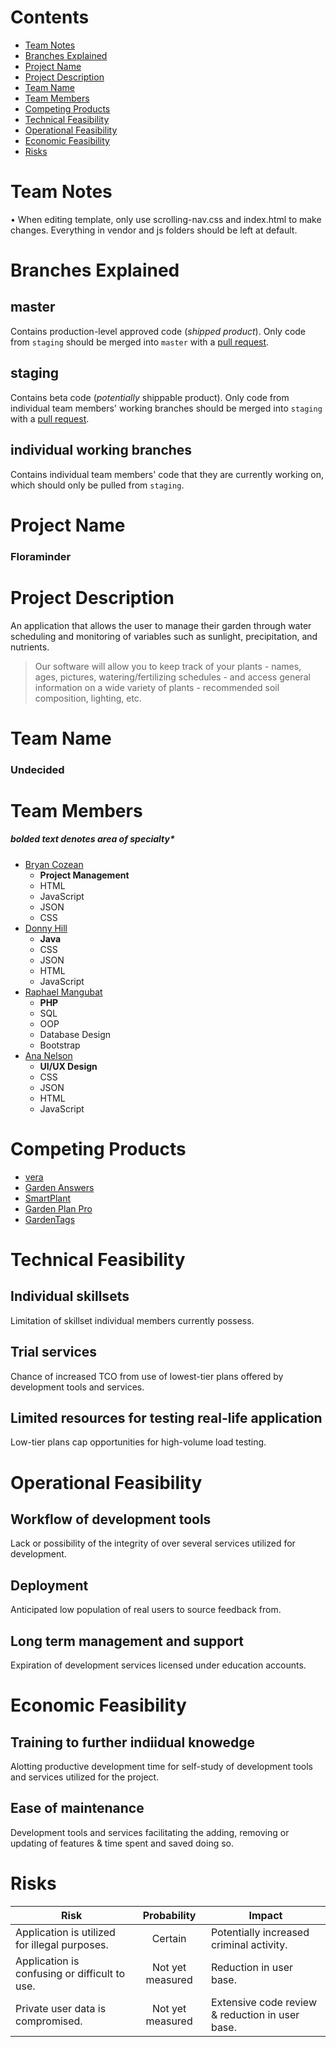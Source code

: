 # Contents
* [Team Notes](https://github.com/nelanab/planttracker#team-notes)
* [Branches Explained](https://github.com/nelanab/planttracker#branches-explained)
* [Project Name](https://github.com/nelanab/planttracker#project-name)
* [Project Description](https://github.com/nelanab/planttracker#project-description)
* [Team Name](https://github.com/nelanab/planttracker#team-name)
* [Team Members](https://github.com/nelanab/planttracker#team-members)
* [Competing Products](https://github.com/nelanab/planttracker#competing-products)
* [Technical Feasibility](https://github.com/nelanab/planttracker#technical-feasibility)
* [Operational Feasibility](https://github.com/nelanab/planttracker#operational-feasibility)
* [Economic Feasibility](https://github.com/nelanab/planttracker#economic-feasibility)
* [Risks](https://github.com/nelanab/planttracker#risks)

# Team Notes
• When editing template, only use scrolling-nav.css and index.html to make changes. Everything in vendor and js folders should be left at default.

# Branches Explained
## master
Contains production-level approved code (_shipped product_). Only code from `staging` should be merged into `master` with a [pull request](https://github.com/nelanab/planttracker/compare/master...staging?expand=1).
## staging
Contains beta code (_potentially_ shippable product). Only code from individual team members' working branches should be merged into `staging` with a [pull request](https://github.com/nelanab/planttracker/compare/staging...).
## individual working branches
Contains individual team members' code that they are currently working on, which should only be pulled from `staging`.

# Project Name
### Floraminder

# Project Description
An application that allows the user to manage their garden through water scheduling and monitoring of variables such as sunlight, precipitation, and nutrients.
> Our software will allow you to keep track of your plants - names, ages, pictures, watering/fertilizing schedules - and access general information on a wide variety of plants - recommended soil composition, lighting, etc.

# Team Name
### Undecided

# Team Members
##### bolded text denotes area of specialty*
* [Bryan Cozean](https://github.com/cozean)
    * **Project Management**
    * HTML
    * JavaScript
    * JSON
    * CSS
* [Donny Hill](https://github.com/FlameDiffusion)
    * **Java**
    * CSS
    * JSON
    * HTML
    * JavaScript
* [Raphael Mangubat](https://github.com/raphkris)
    * **PHP**
    * SQL
    * OOP
    * Database Design
    * Bootstrap
* [Ana Nelson](https://github.com/nelanab)
    * **UI/UX Design**
    * CSS
    * JSON
    * HTML
    * JavaScript

# Competing Products
* [vera](veraplantcareapp.com)
* [Garden Answers](gardenanswers.com)
* [SmartPlant](smartplantapp.com)
* [Garden Plan Pro](gardenplanpro.com)
* [GardenTags](gardentags.com)

# Technical Feasibility
## Individual skillsets
Limitation of skillset individual members currently possess.
## Trial services
Chance of increased TCO from use of lowest-tier plans offered by development tools and services.
## Limited resources for testing real-life application
Low-tier plans cap opportunities for high-volume load testing.

# Operational Feasibility
## Workflow of development tools
Lack or possibility of the integrity of over several services utilized for development.
## Deployment
Anticipated low population of real users to source feedback from.
## Long term management and support
Expiration of development services licensed under education accounts.

# Economic Feasibility
## Training to further indiidual knowedge
Alotting productive development time for self-study of development tools and services utilized for the project.
## Ease of maintenance
Development tools and services facilitating the adding, removing or updating of features & time spent and saved doing so.

# Risks
Risk | Probability | Impact
-|:-:|-
Application is utilized for illegal purposes. | Certain | Potentially increased criminal activity.
Application is confusing or difficult to use. | Not yet measured | Reduction in user base.
Private user data is compromised. | Not yet measured | Extensive code review & reduction in user base.